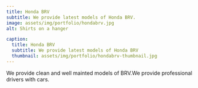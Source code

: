 ```yaml
---
title: Honda BRV
subtitle: We provide latest models of Honda BRV.
image: assets/img/portfolio/hondabrv.jpg
alt: Shirts on a hanger

caption:
  title: Honda BRV
  subtitle: We provide latest models of Honda BRV
  thumbnail: assets/img/portfolio/hondabrv-thumbnail.jpg
---
```

We provide clean and well mainted models of BRV.We provide professional drivers with cars.
